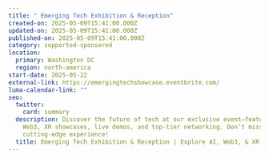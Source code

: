```yaml
---
title: " Emerging Tech Exhibition & Reception"
created-on: 2025-05-09T15:41:00.000Z
updated-on: 2025-05-09T15:41:00.000Z
published-on: 2025-05-09T15:41:00.000Z
category: supported-sponsored
location:
  primary: Washington DC
  region: north-america
start-date: 2025-05-22
external-link: https://emergingtechshowcase.eventbrite.com/
luma-calendar-link: ""
seo:
  twitter:
    card: summary
  description: Discover the future of tech at our exclusive event—featuring AI,
    Web3, XR showcases, live demos, and top-tier networking. Don’t miss this
    cutting-edge experience!
  title: Emerging Tech Exhibition & Reception | Explore AI, Web3, & XR
---
```

